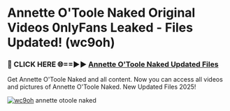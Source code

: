# Annette O'Toole Naked Original Videos 0nlyFans Leaked - Files Updated! (wc9oh)

<h3>🔴 CLICK HERE 🌐==►► <a href="https://tinyurl.com/yckcrads" rel="nofollow">Annette O'Toole Naked Updated Files</a></h3>

Get Annette O'Toole Naked and all content. Now you can access all videos and pictures of Annette O'Toole Naked. New Updated Files 2025!

[![wc9oh](https://i.imgur.com/hpKpOFt.gif)](https://tinyurl.com/yckcrads)
annette otoole naked